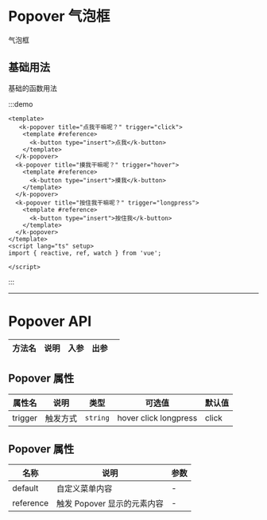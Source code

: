 # Popover 气泡框

气泡框

## 基础用法

基础的函数用法

:::demo

```vue
<template>
   <k-popover title="点我干嘛呢？" trigger="click">
    <template #reference>
      <k-button type="insert">点我</k-button>
    </template>
  </k-popover>
  <k-popover title="摸我干嘛呢？" trigger="hover">
    <template #reference>
      <k-button type="insert">摸我</k-button>
    </template>
  </k-popover>
  <k-popover title="按住我干嘛呢？" trigger="longpress">
    <template #reference>
      <k-button type="insert">按住我</k-button>
    </template>
  </k-popover>
</template>
<script lang="ts" setup>
import { reactive, ref, watch } from 'vue';

</script>
```

:::

---

# Popover API

| 方法名           | 说明                | 入参 | 出参 |     |
| ---------------- | ------------------- | ---- | ---- | --- |

## Popover 属性

| 属性名 | 说明               | 类型     | 可选值 | 默认值 |
| ------ | ------------------ | -------- | ------ | ------ |
| trigger | 触发方式               | `string` | hover click longpress   | click     |


## Popover 属性

| 名称 | 说明               | 参数 |
| ------ | ------------------ | -------- |
| default | 自定义菜单内容      |   -  |
| reference | 触发 Popover 显示的元素内容      |   -  |
